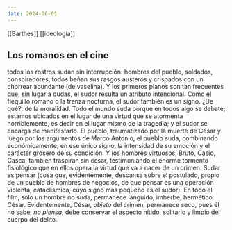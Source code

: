 ```yaml
---
date: 2024-06-01
---
```

[[Barthes]] [[ideología]]
## Los romanos en el cine 

 todos los rostros sudan sin interrupción: hombres del pueblo, soldados, conspiradores, todos bañan sus rasgos austeros y crispados con un chorrear abundante (de vaselina). Y los primeros planos son tan frecuentes que, sin lugar a dudas, el sudor resulta un atributo intencional. Como el flequillo romano o la trenza nocturna, el sudor también es un signo. ¿De qué?: de la moralidad. Todo el mundo suda porque en todos algo se debate; estamos ubicados en el lugar de una virtud que se atormenta horriblemente, es decir en el lugar mismo de la tragedia; y el sudor se encarga de manifestarlo. El pueblo, traumatizado por la muerte de César y luego por los argumentos de Marco Antonio, el pueblo suda, combinando económicamente, en ese único signo, la intensidad de su emoción y el carácter grosero de su condición. Y los hombres virtuosos, Bruto, Casio, Casca, también traspiran sin cesar, testimoniando el enorme tormento fisiológico que en ellos opera la virtud que va a nacer de un crimen. Sudar es pensar (cosa que, evidentemente, descansa sobre el postulado, propio de un pueblo de hombres de negocios, de que pensar es una operación violenta, cataclísmica, cuyo signo más pequeño es el sudor). En todo el film, sólo un hombre no suda, permanece lánguido, imberbe, hermético: César. Evidentemente, César, _objeto_ del crimen, permanece seco, pues él no sabe, _no piensa_, debe conservar el aspecto nítido, solitario y limpio del cuerpo del delito.